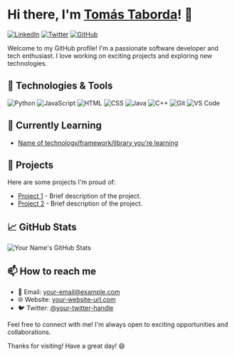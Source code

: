 # Hi there, I'm [Tomás Taborda](https://your-website-url.com)! 👋

[![LinkedIn](https://img.shields.io/badge/LinkedIn-Tomás_Taborda-blue)](https://www.linkedin.com/in/tomás-taborda-a028a8234/)
[![Twitter](https://img.shields.io/twitter/follow/Tomás_Taborda?style=social)]([https://twitter.com/TorradaDoMato])
[![GitHub](https://img.shields.io/github/followers/your-github-username?style=social)](https://github.com/your-github-username)

Welcome to my GitHub profile! I'm a passionate software developer and tech enthusiast. I love working on exciting projects and exploring new technologies.

## 🔧 Technologies & Tools

![Python](https://img.shields.io/badge/Python-Your%20Python%20Skills-yellow)
![JavaScript](https://img.shields.io/badge/JavaScript-Your%20JS%20Skills-yellow)
![HTML](https://img.shields.io/badge/HTML-Your%20HTML%20Skills-orange)
![CSS](https://img.shields.io/badge/CSS-Your%20CSS%20Skills-orange)
![Java](https://img.shields.io/badge/Java-Your%20Java%20Skills-purple)
![C++](https://img.shields.io/badge/C++-Your%20C++%20Skills-purple)
![Git](https://img.shields.io/badge/Git-Your%20Git%20Skills-blue)
![VS Code](https://img.shields.io/badge/VS%20Code-Your%20Editor-blue)

## 🌱 Currently Learning

- [Name of technology/framework/library you're learning](https://link-to-documentation-or-tutorial.com)

## 🚀 Projects

Here are some projects I'm proud of:

- [Project 1](https://link-to-project-1.com) - Brief description of the project.
- [Project 2](https://link-to-project-2.com) - Brief description of the project.

## 📈 GitHub Stats

![Your Name's GitHub Stats](https://github-readme-stats.vercel.app/api?username=your-github-username&show_icons=true&hide_title=true&hide_border=true&hide=prs,issues,contribs)

## 📫 How to reach me

- 📧 Email: your-email@example.com
- 🌐 Website: [your-website-url.com](https://your-website-url.com)
- 🐦 Twitter: [@your-twitter-handle](https://twitter.com/your-twitter-handle)

Feel free to connect with me! I'm always open to exciting opportunities and collaborations.

Thanks for visiting! Have a great day! 😄

